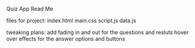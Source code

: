 Quiz App Read Me

files for project:
index.html
main.css
script.js
data.js
  

tweaking plans:
add fading in and out for the questions and resluts
hover over effects for the answer options and buttons